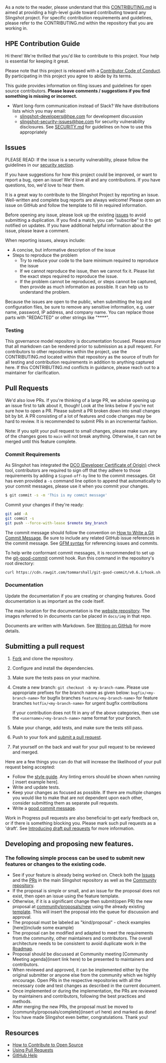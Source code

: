 As a note to the reader, please understand that this [CONTRIBUTING.md](CONTRIBUTING.md) is aimed at providing a high-level guide toward contributing toward any Slingshot project. For specific contribution requirements and guidelines, please refer to the CONTRIBUTING.md within the repository that you are working in. 

## HPE Contribution Guide

Hi there! We're thrilled that you'd like to contribute to this project. Your help is essential for keeping it great.

Please note that this project is released with a [Contributor Code of Conduct][code-of-conduct]. By participating in this project you agree to abide by its terms.

This guide provides information on filing issues and guidelines for open source contributors. **Please leave comments / suggestions if you find something is missing or incorrect.**

<!-- TODO
Contributors are encouraged to collaborate using the following resources in addition to the GitHub [issue tracker](https://github.com/HewlettPackard/<insert repo url here>):
-->

<!-- 
TODO
* [Public community meetings][community-meetings]
-->
* Want long-form communication instead of Slack? We have distributions lists which you may email:
  * [slingshot-developers@hpe.com](mailto:slingshot-developers@hpe.com) for development discussion
  * [slingshot-security-issues@hpe.com](mailto:slingshot-security-issues@hpe.com) for security vulnerability disclosures. See [SECURITY.md](SECURITY.md) for guidelines on how to use this appropriately

<!-- 
TODO: external Slack access
* Chat with us on the [Insert organization name here] Slack ([get an invitation here](org-slack] ) [external Slack only]
  * [#user-slack-channel][users-slack] for end-user discussions
  * [#dev-slack-channel][dev-slack] for development discussions
-->

<!-- 
TODO: add a user mailing list
[insert-project-name-here-users][users-dl] for end-user discussions
-->

<!-- 
TODO: Add details on how to join the mailing lists
-->

## Issues

PLEASE READ: If the issue is a security vulnerability, please follow the guidelines in our [security section](SECURITY.md).

If you have suggestions for how this project could be improved, or want to report a bug, open an issue! We'd love all and any contributions. If you have questions, too, we'd love to hear them.

It is a great way to contribute to the Slingshot Project by reporting an issue. Well-written and complete bug reports are always welcome! Please open an issue on GitHub and follow the template to fill in required information.

<!-- TODO add url for issues --> 
Before opening any issue, please look up the existing [issues](https://insert/url/here) to avoid submitting a duplication.
If you find a match, you can "subscribe" to it to get notified on updates. If you have additional helpful information about the issue, please leave a comment.

When reporting issues, always include:

* A concise, but informative description of the issue
* Steps to reproduce the problem
  - Try to reduce your code to the bare minimum required to reproduce the issue
  - If we cannot reproduce the issue, then we cannot fix it. Please list the exact steps required to reproduce the issue. 
  - If the problem cannot be reproduced, or steps cannot be captured, then provide as much information as possible. It can help us to understand the problem.
<!-- TODO add additional bullets -->

Because the issues are open to the public, when submitting the log and configuration files, be sure to remove any sensitive information, e.g. user name, password, IP address, and company name. You can
replace those parts with "REDACTED" or other strings like "****".

### Testing
<!-- TODO
Help your contributors help you. 

Outline the necessary tests that need to be passed for any contribution.
Encourage your contributors to also supply any additional tests that they use to test their contributions.
If you need inspiration, there are a number of best practices outlined at https://github.com/topics/testing-practices for a variety of applications, languages, and platforms.
-->
This governance model repository is documentation focused. Please ensure that all markdown can be rendered prior to submission as a pull request. For contributors to other repositories within the project, use the CONTRIBUTING.md located within that repository as the source of truth for all testing and contribution requirements in addition to anything captured here. If this CONTRIBUTING.md conflicts in guidance, please reach out to a maintainer for clarification.

## Pull Requests

We'd also love PRs. If you're thinking of a large PR, we advise opening up an issue first to talk about it, though! Look at the links below if you're not sure how to open a PR. Please submit a PR broken down into small changes bit by bit. A PR consisting of a lot of features and code changes may be hard to review. It is recommended to submit PRs in an incremental fashion.

Note: If you split your pull request to small changes, please make sure any of the changes goes to `main` will not break anything. Otherwise, it can not be merged until this feature complete.

### Commit Requirements

As Slingshot has integrated the [DCO (Developer Certificate of Origin)](https://probot.github.io/apps/dco/) check tool, contributors are required to sign off that they adhere to those requirements by adding a `Signed-off-by` line to the commit messages. Git has even provided a `-s` command line option to append that automatically to your commit messages, please use it when you commit your changes.

```bash
$ git commit -s -m 'This is my commit message'
```

Commit your changes if they're ready:

```bash
git add -A
git commit -s 
git push --force-with-lease $remote $my_branch
```

The commit message should follow the convention on [How to Write a Git Commit Message](http://chris.beams.io/posts/git-commit/). Be sure to include any related GitHub issue references in the commit message. See [GFM syntax](https://guides.github.com/features/mastering-markdown/#GitHub-flavored-markdown) for referencing issues and commits.

To help write conformant commit messages, it is recommended to set up the [git-good-commit](https://github.com/tommarshall/git-good-commit) commit hook. Run this command in the repository's root directory:

```sh
curl https://cdn.rawgit.com/tommarshall/git-good-commit/v0.6.1/hook.sh > .git/hooks/commit-msg && chmod +x .git/hooks/commit-msg
```

### Documentation

Update the documentation if you are creating or changing features. Good documentation is as important as the code itself.

The main location for the documentation is the [website repository](https://github.com/HewlettPackard/doc-repository). The images referred to in documents can be placed in `docs/img` in that repo.

Documents are written with Markdown. See [Writing on GitHub](https://help.github.com/categories/writing-on-github/) for more details.

## Submitting a pull request

1. [Fork][fork] and clone the repository.

2. Configure and install the dependencies. 
<!-- TODO add example -->

3. Make sure the tests pass on your machine. 
<!-- TODO add example 
[ insert example here], note: these tests also apply the linter, so there's no need to lint separately.
-->

4. Create a new branch: `git checkout -b my-branch-name`. Please use appropriate prefixes for the branch name as given below:
   `bugfix/<my-branch-name>` for bugfix branches
   `feature/<my-branch-name>` for feature branches
   `hotfix/<my-branch-name>` for urgent bugfix contributions

   If your contribution does not fit in any of the above categories, then use the `<username>/<my-branch-name>` name format for your branch.

5. Make your change, add tests, and make sure the tests still pass.

6. Push to your fork and [submit a pull request][pr].

7. Pat yourself on the back and wait for your pull request to be reviewed and merged.

Here are a few things you can do that will increase the likelihood of your pull request being accepted:

- Follow the [style guide][style]. Any linting errors should be shown when running [ insert example here].
- Write and update tests.
- Keep your changes as focused as possible. If there are multiple changes you would like to make that are not dependent upon each other, consider submitting them as separate pull requests.
- Write a [good commit message](http://tbaggery.com/2008/04/19/a-note-about-git-commit-messages.html).

Work in Progress pull requests are also beneficial to get early feedback on, or if there is something blocking you. Please mark such pull requests as a  'draft'. See [Introducing draft pull requests](https://github.blog/2019-02-14-introducing-draft-pull-requests/) for more information.

## Developing and proposing new features.

### The following simple process can be used to submit new features or changes to the existing code.
<!-- 
TODO add the appropriate examples and URLs
-->
- See if your feature is already being worked on. Check both the [Issues](https://github.com/url/here) and the [PRs](https://github.com/url/here) in the main Slingshot repository as well as the [Community repository](https://github.com/insert/url/here).
- If the proposal is simple or small, and an issue for the proposal does not exist, then open an issue using the feature template.
- Otherwise, if it is a significant change then submit(open PR) the new proposal at [community/proposals/new](https://github.com/insert/url/here) using the already existing [template](PROPOSAL_TEMPLATE.md). This will insert the proposal into the queue for discussion and approval.
- The proposal must be labeled as "kind/proposal" - check examples [here](include some example)
- The proposal can be modified and adapted to meet the requirements from the community, other maintainers and contributors. The overall architecture needs to be consistent to avoid duplicate work in the [Roadmap](https://github.com/project/wiki#roadmap).
- Proposal should be discussed at Community meeting [Community Meeting agenda](insert link here) to be presented to maintainers and contributors.
- When reviewed and approved, it can be implemented either by the original submitter or anyone else from the community which we highly encourage. Open PRs in the respective repositories with all the necessary code and test changes as described in the current document.
- Once implemented or during the implementation, the PRs are reviewed by maintainers and contributors, following the best practices and methods.
- After merging the new PRs, the proposal must be moved to [community/proposals/complete](insert url here) and marked as done!
- You have made Slingshot even better, congratulations. Thank you!

## Resources

- [How to Contribute to Open Source](https://opensource.guide/how-to-contribute/)
- [Using Pull Requests](https://help.github.com/articles/about-pull-requests/)
- [GitHub Help](https://help.github.com)

[fork]: /fork
[pr]: /compare
[style]: https://google.github.io/styleguide/shellguide.html
[code-of-conduct]: CODE_OF_CONDUCT.md

[ slack ]: https://hpe.slack.com
[community-meetings]: MEETING_SCHEDULE.md
[users-slack]: https://slack.url/user
[dev-slack]: https://slack.url/dev
[org-slack]: https://slack.url
[users-dl]: user-email@org.com
[dev-dl]: dev-email@org.com


